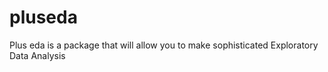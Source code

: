 # pluseda
Plus eda is a package that will allow you to make sophisticated Exploratory Data Analysis
